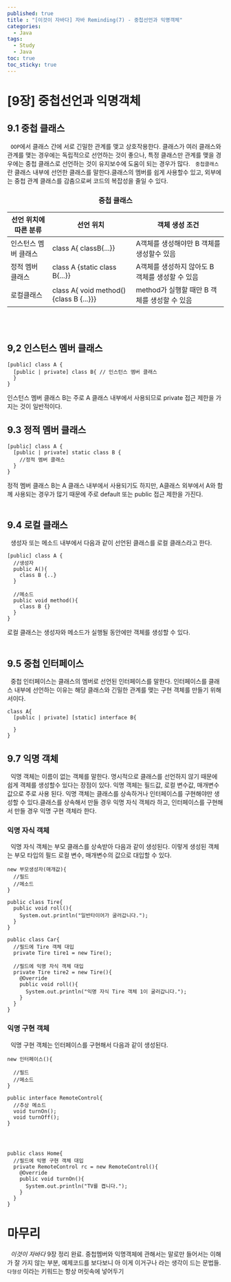 ```yaml
---
published: true
title : "[이것이 자바다] 자바 Reminding(7) - 중첩선언과 익명객체"
categories:
  - Java
tags:
  - Study
  - Java
toc: true
toc_sticky: true
---
```


#  [9장] 중첩선언과 익명객체

## 9.1 중첩 클래스
&nbsp; `OOP`에서 클래스 간에 서로 긴밀한 관계를 맺고 상호작용한다. 클래스가 여러 클래스와 관계를 맺는 경우에는 독립적으로 선언하는 것이 좋으나, 특정 클래스만 관계를 맺을 경우에는 중첩 클래스로 선언하는 것이 유지보수에 도움이 되는 경우가 많다.
&nbsp; `중첩클래스` 란 클래스 내부에 선언한 클래스를 말한다.클래스의 멤버를 쉽게 사용할수 있고, 외부에는 중첩 관계 클래스를 감춤으로써 코드의 복잡성을 줄일 수 있다.


### <center>중첩 클래스</center>

|선언 위치에 따른 분류|선언 위치|객체 생성 조건|
|--|--|--|
|인스턴스 멤버 클래스|class A{ classB{...}}|A객체를 생성해야만 B 객체를 생성할수 있음|
|정적 멤버 클래스|class A {static class B{...}}| A객체를 생성하지 않아도 B 객체를 생성할 수 있음|
|로컬클래스|class A{ void method(){class B {...}}}|method가 실행할 때만 B 객체를 생성할 수 있음|
<br>
<br>

## 9,2 인스턴스 멤버 클래스

```
[public] class A {
  [public | private] class B{ // 인스턴스 멤버 클래스
  }
}
```

인스턴스 멤버 클래스 B는 주로 A 클래스 내부에서 사용되므로 private 접근 제한을 가지는 것이 일반적이다. 


## 9.3 정적 멤버 클래스

```
[public] class A {
  [public | private] static class B {
    //정적 멤버 클래스
  }
}
```

정적 멤버 클래스 B는 A 클래스 내부에서 사용되기도 하지만, A클래스 외부에서 A와 함께 사용되는 경우가 많기 때문에 주로 default 또는 public  접근 제한을 가진다.
<br>
<br>

## 9.4 로컬 클래스
&nbsp; 생성자 또는 메소드 내부에서 다음과 같이 선언된 클래스를 로컬 클래스라고 한다.
```
[public] class A {
  //생성자
  public A(){
    class B {..}
  }

  //메소드
  public void method(){
    class B {}
  }
}
```

로컬 클래스는 생성자와 메소드가 실행될 동안에만 객체를 생성할 수 있다.
<br>
<br>

## 9.5 중첩 인터페이스
&nbsp; 중첩 인터페이스는 클래스의 멤버로 선언된 인터페이스를 말한다. 인터페이스를 클래스 내부에 선언하는 이유는 해당 클래스와 긴밀한 관계를 맺는 구현 객체를 만들기 위해서이다. 
```
class A{
  [public | private] [static] interface B{

  }
}
```



## 9.7 익명 객체
&nbsp; 익명 객체는 이름이 없는 객체를 말한다. 명시적으로 클래스를 선언하지 않기 때문에 쉽게 객체를 생성할수 있다는 장점이 있다. 익명 객체는 필드값, 로컬 변수값, 매개변수값으로 주로 사용 된다. 익명 객체는 클래스를 상속하거나 인터페이스를 구현해야만 생성할 수 있다.클래스를 상속해서 만들 경우 익명 자식 객체라 하고, 인터페이스를 구현해서 만들 경우 익명 구현 객체라 한다.


### 익명 자식 객체
&nbsp; 익명 자식 객체는 부모 클래스를 상속받아 다음과 같이 생성된다. 이렇게 생성된 객체는 부모 타입의 필드 로컬 변수, 매개변수의 값으로 대입할 수 있다.

```
new 부모생성자(매개값){
  //필드
  //메소드
}
```


```
public class Tire{
  public void roll(){
    System.out.println("일반타이어가 굴러갑니다.");
  }
}

public class Car{
  //필드에 Tire 객체 대입
  private Tire tire1 = new Tire();

  //필드에 익명 자식 객체 대입
  private Tire tire2 = new Tire(){
    @Override
    public void roll(){
      System.out.println("익명 자식 Tire 객체 1이 굴러갑니다.");
    }
  }
}

```



### 익명 구현 객체
&nbsp; 익명 구현 객체는 인터페이스를 구현해서 다음과 같이 생성된다.

```
new 인터페이스(){

  //필드
  //메소드
}
```


```
public interface RemoteControl{
  //추상 메소드
  void turnOn();
  void turnOff();
}




public class Home{
  //필드에 익명 구현 객체 대입
  private RemoteControl rc = new RemoteControl(){
    @Override
    public void turnOn(){
      System.out.println("TV를 켭니다.");
    }
  }
}
```








# 마무리
&nbsp; *이것이 자바다* 9장 정리 완료. 중첩멤버와 익명객체에 관해서는 말로만 들어서는 이해가 잘 가지 않는 부분, 예제코드를 보다보니 아 이게 이거구나 라는 생각이 드는 문법들. `다형성` 이라는 키워드는 항상 머릿속에 넣어두기







